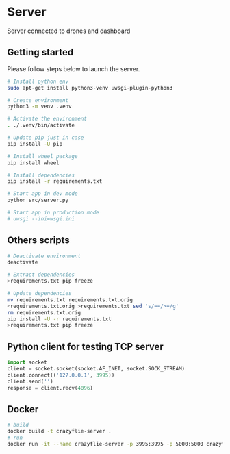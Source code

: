 # Server

Server connected to drones and dashboard

## Getting started

Please follow steps below to launch the server.

```sh
# Install python env
sudo apt-get install python3-venv uwsgi-plugin-python3

# Create environment
python3 -m venv .venv

# Activate the environment
. ./.venv/bin/activate

# Update pip just in case
pip install -U pip

# Install wheel package
pip install wheel

# Install dependencies
pip install -r requirements.txt

# Start app in dev mode
python src/server.py

# Start app in production mode
# uwsgi --ini=wsgi.ini
```

## Others scripts

```sh
# Deactivate environment
deactivate

# Extract dependencies
>requirements.txt pip freeze

# Update dependencies 
mv requirements.txt requirements.txt.orig
<requirements.txt.orig >requirements.txt sed 's/==/>=/g'
rm requirements.txt.orig
pip install -U -r requirements.txt
>requirements.txt pip freeze
```

## Python client for testing TCP server

```py
import socket
client = socket.socket(socket.AF_INET, socket.SOCK_STREAM)
client.connect(('127.0.0.1', 3995))
client.send('')
response = client.recv(4096)
```

## Docker
```bash
# build
docker build -t crazyflie-server .
# run
docker run -it --name crazyflie-server -p 3995:3995 -p 5000:5000 crazyflie-server
```
